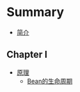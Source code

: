 # Summary

* [简介](README.md)

## Chapter I
* [原理](原理/summary.md)
    * [Bean的生命周期](原理/bean的生命周期.md)

